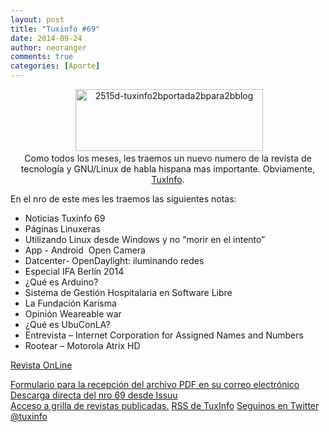 ```yaml
---
layout: post
title: "Tuxinfo #69"
date: 2014-09-24
author: neoranger
comments: true
categories: [Aporte]
---
```

<div class="separator" style="clear:both;text-align:center;"> <img class="alignnone  wp-image-2096" src="https://blogneositelinux.files.wordpress.com/2016/10/2515d-tuxinfo2bportada2bpara2bblog.jpg" alt="2515d-tuxinfo2bportada2bpara2bblog" width="300" height="99" /></div>

<div class="separator" style="clear:both;text-align:center;"><span style="font-family:Helvetica Neue, Arial, Helvetica, sans-serif;">
</span>Como todos los meses, les traemos un nuevo numero de la revista de tecnología y GNU/Linux de habla hispana mas importante. Obviamente, <a href="http://www.tuxinfo.com.ar/" target="_blank">TuxInfo</a>.</div>

En el nro de este mes les traemos las siguientes notas:

* Noticias Tuxinfo 69
* Páginas Linuxeras
* Utilizando Linux desde Windows y no “morir en el intento”
* App -­ Android ­ Open Camera
* Datcenter- OpenDaylight: iluminando redes
* Especial IFA Berlín 2014
* ¿Qué es Arduino?
* Sistema de Gestión Hospitalaria en Software Libre
* La Fundación Karisma
* Opinión ­Weareable war
* ¿Qué es UbuConLA?
* Entrevista – Internet Corporation for Assigned Names and Numbers
* Rootear – Motorola Atrix HD

<a href="http://issuu.com/arielm.corgatelli/docs/tuxinfo69?e=1" target="_blank">Revista OnLine</a>

<div><a href="https://docs.google.com/forms/d/1Kc6E_NZd57Zg6Fa30uOVmSF5kQP7jRCoZp2dyA-AaYs/viewform" target="_blank">Formulario para la recepción del archivo PDF en su correo electrónico</a></div>

<div><a href="http://issuu.com/arielm.corgatelli/docs/tuxinfo69/0" target="_blank">Descarga directa del nro 69 desde Issuu</a></div>

<div><a href="http://infosertec.loquefaltaba.com/" target="_blank">Acceso a grilla de revistas publicadas.</a>
<a href="http://www.tuxinfo.com.ar/?feed=rss2" target="_blank">RSS de TuxInfo</a>
<a href="http://www.twitter.com/tuxinfo" target="_blank">Seguinos en Twitter @tuxinfo</a></div>

